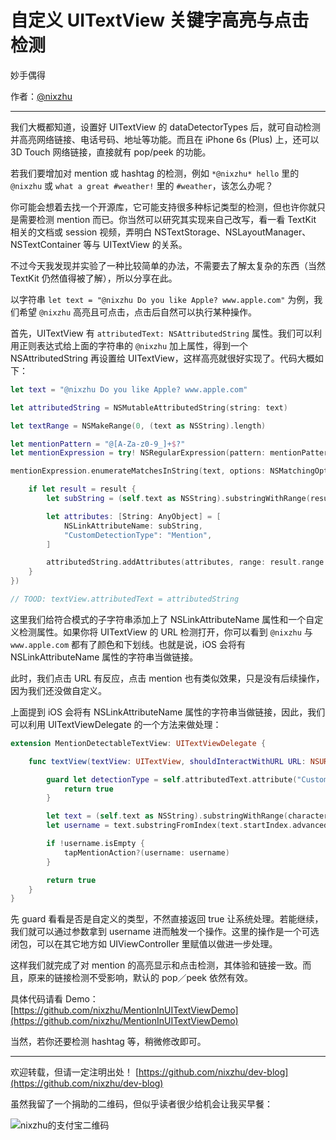
# 自定义 UITextView 关键字高亮与点击检测

妙手偶得

作者：[@nixzhu](https://twitter.com/nixzhu)

---

我们大概都知道，设置好 UITextView 的 dataDetectorTypes 后，就可自动检测并高亮网络链接、电话号码、地址等功能。而且在 iPhone 6s (Plus) 上，还可以 3D Touch 网络链接，直接就有 pop/peek 的功能。

若我们要增加对 mention 或 hashtag 的检测，例如 `*@nixzhu* hello` 里的 `@nixzhu` 或 `what a great #weather!` 里的 `#weather`，该怎么办呢？

你可能会想着去找一个开源库，它可能支持很多种标记类型的检测，但也许你就只是需要检测 mention 而已。你当然可以研究其实现来自己改写，看一看 TextKit 相关的文档或 session 视频，弄明白 NSTextStorage、NSLayoutManager、NSTextContainer 等与 UITextView 的关系。

不过今天我发现并实验了一种比较简单的办法，不需要去了解太复杂的东西（当然 TextKit 仍然值得被了解），所以分享在此。

以字符串 `let text = "@nixzhu Do you like Apple? www.apple.com"` 为例，我们希望 `@nixzhu` 高亮且可点击，点击后自然可以执行某种操作。

首先，UITextView 有 `attributedText: NSAttributedString` 属性。我们可以利用正则表达式给上面的字符串的 `@nixzhu` 加上属性，得到一个 NSAttributedString 再设置给 UITextView，这样高亮就很好实现了。代码大概如下：

``` swift
let text = "@nixzhu Do you like Apple? www.apple.com"

let attributedString = NSMutableAttributedString(string: text)

let textRange = NSMakeRange(0, (text as NSString).length)

let mentionPattern = "@[A-Za-z0-9_]+$?"
let mentionExpression = try! NSRegularExpression(pattern: mentionPattern, options: NSRegularExpressionOptions())

mentionExpression.enumerateMatchesInString(text, options: NSMatchingOptions(), range: textRange, usingBlock: { result, flags, stop in

    if let result = result {
        let subString = (self.text as NSString).substringWithRange(result.range)

        let attributes: [String: AnyObject] = [
            NSLinkAttributeName: subString,
            "CustomDetectionType": "Mention",
        ]

        attributedString.addAttributes(attributes, range: result.range )
    }
})

// TOOD: textView.attributedText = attributedString
```

这里我们给符合模式的子字符串添加上了 NSLinkAttributeName 属性和一个自定义检测属性。如果你将 UITextView 的 URL 检测打开，你可以看到 `@nixzhu` 与 `www.apple.com` 都有了颜色和下划线。也就是说，iOS 会将有 NSLinkAttributeName 属性的字符串当做链接。

此时，我们点击 URL 有反应，点击 mention 也有类似效果，只是没有后续操作，因为我们还没做自定义。

上面提到 iOS 会将有 NSLinkAttributeName 属性的字符串当做链接，因此，我们可以利用 UITextViewDelegate 的一个方法来做处理：

``` swift
extension MentionDetectableTextView: UITextViewDelegate {

    func textView(textView: UITextView, shouldInteractWithURL URL: NSURL, inRange characterRange: NSRange) -> Bool {

        guard let detectionType = self.attributedText.attribute("CustomDetectionType", atIndex: characterRange.location, effectiveRange: nil) as? String where detectionType == "Mention" else {
            return true
        }

        let text = (self.text as NSString).substringWithRange(characterRange)
        let username = text.substringFromIndex(text.startIndex.advancedBy(1))

        if !username.isEmpty {
            tapMentionAction?(username: username)
        }

        return true
    }
}
```

先 guard 看看是否是自定义的类型，不然直接返回 true 让系统处理。若能继续，我们就可以通过参数拿到 username 进而触发一个操作。这里的操作是一个可选闭包，可以在其它地方如 UIViewController 里赋值以做进一步处理。

这样我们就完成了对 mention 的高亮显示和点击检测，其体验和链接一致。而且，原来的链接检测不受影响，默认的 pop／peek 依然有效。

具体代码请看 Demo：[https://github.com/nixzhu/MentionInUITextViewDemo](https://github.com/nixzhu/MentionInUITextViewDemo)

当然，若你还要检测 hashtag 等，稍微修改即可。

---

欢迎转载，但请一定注明出处！ [https://github.com/nixzhu/dev-blog](https://github.com/nixzhu/dev-blog)

虽然我留了一个捐助的二维码，但似乎读者很少给机会让我买早餐：

![nixzhu的支付宝二维码](https://github.com/nixzhu/dev-blog/raw/master/images/nixzhu_alipay.png)
